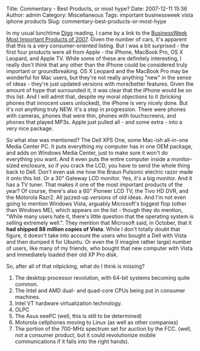 Title: Commentary - Best Products, or most hype?
Date: 2007-12-11 15:36
Author: admin
Category: Miscellaneous
Tags: important businessweek vista iphone products
Slug: commentary-best-products-or-most-hype

In my usual lunchtime [Digg](http://www.digg.com) reading, I came by a
link to the [BusinessWeek Most Important Products of
2007](http://images.businessweek.com/ss/07/12/1210_bestworst_products/index_01.htm).
Given the number of cars, it's apparent that this is a very
consumer-oriented listing. But I was a bit surprised - the first four
products were all from Apple - the iPhone, MacBook Pro, OS X Leopard,
and Apple TV. While some of these are definitely interesting, I really
don't think that any other than the iPhone could be considered truly
important or groundbreaking. OS X Leopard and the MacBook Pro may be
wonderful for Mac users, but they're not really anything "new" in the
sense of ideas - they're just updated versions with more/better
features. Given the amount of hype that surrounded it, it was clear that
the iPhone would be on this list. And I will admit that, despite my
moral objections to it (bricking phones that innocent users unlocked),
the iPhone is very nicely done. But it's not anything truly NEW. It's a
step in progression. There were phones with cameras, phones that were
thin, phones with touchscreens, and phones that played MP3s. Apple just
pulled all - and some extra - into a very nice package.

So what else was mentioned? The Dell XPS One, some Mac-ish all-in-one
Media Center PC. It puts everything my computer has in one OEM package,
and adds on Windows Media Center, just to make sure it won't do
everything you want. And it even puts the entire computer inside a
monitor-sized enclosure, so if you crack the LCD, you have to send the
whole thing back to Dell. Don't even ask me how the Braun Pulsonic
electric razor made it onto this list. Or a 30" Gateway LCD monitor.
Yes, it's a big monitor. And it has a TV tuner. That makes it one of the
most important products of the year? Of course, there's also a 60"
Pioneer LCD TV, the Tivo HD DVR, and the Motorola Razr2. All jazzed-up
versions of old ideas. And I'm not even going to mention Windows Vista,
arguably Microsoft's biggest flop (other than Windows ME), which appears
on the list - though they do mention, "While many users hate it, there's
little question that the operating system is selling extremely well.".
They mention that Microsoft said, in October, that it
**had shipped 88 million copies of Vista**. While I don't totally doubt that figure, it doesn't take
into account the users who bought a Dell with Vista and then dumped it
for Ubuntu. Or even the (I imagine rather large) number of users, like
many of my friends, who bought that new computer with Vista and
immediately loaded their old XP Pro disk.

So, after all of that nitpicking, what do I think is missing?

1. The desktop processor revolution, with 64-bit systems becoming quite common.
2. The Intel and AMD dual- and quad-core CPUs being put in consumer machines.
3. Intel VT hardware virtualization technology.
4. OLPC
5. The Asus eeePC (well, this is still to be determined)
6. Motorola cellphones moving to Linux (as well as other companies)
7. The portion of the 700-MHz spectrum set for auction by the FCC. (well, not a consumer product, but it could revolutionize mobile communications if it falls into the right hands).
